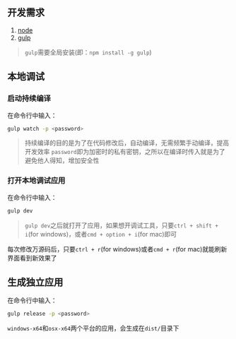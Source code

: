 ## 开发需求 ##

1. [node](https://nodejs.org/en/)
2. [gulp](https://github.com/gulpjs/gulp)

> `gulp`需要全局安装(即：`npm install -g gulp`)

## 本地调试 ##

### 启动持续编译 ###

在命令行中输入：

```bash
gulp watch -p <password>
```

> 持续编译的目的是为了在代码修改后，自动编译，无需频繁手动编译，提高开发效率
> `password`即为加密时的私有密钥，之所以在编译时传入就是为了避免他人得知，增加安全性

### 打开本地调试应用 ###

在命令行中输入：

```bash
gulp dev
```

> `gulp dev`之后就打开了应用，如果想开调试工具，只要`ctrl + shift + i`(for windows)，或者`cmd + option + i`(for mac)即可

每次修改万源码后，只要`ctrl + r`(for windows)或者`cmd + r`(for mac)就能刷新界面看到新效果了

## 生成独立应用 ##

在命令行中输入：

```bash
gulp release -p <password>
```

`windows-x64`和`osx-x64`两个平台的应用，会生成在`dist/`目录下

